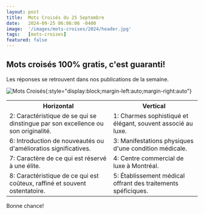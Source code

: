```yaml
---
layout: post
title:  Mots Croisés du 25 Septembre
date:   2024-09-25 06:06:06 -0400
image:  '/images/mots-croises/2024/header.jpg'
tags:   [mots-croises]
featured: false
---
```


## Mots croisés 100% gratis, c'est guaranti!

Les réponses se retrouvent dans nos publications de la semaine.

![Mots Croisés]({{site.baseurl}}/images/mots-croises/2024/25-septembre.jpg){:style="display:block;margin-left:auto;margin-right:auto"}

<div class="table-container">
  <table>
    <tr><th>Horizontal</th><th>Vertical</th></tr>
    <tr>
        <td>2: Caractéristique de se qui se dinstingue par son excellence ou son originalité.</td>
        <td>1: Charmes sophistiqué et élégant, souvent associé au luxe.</td>
    </tr>
    <tr>
        <td>6: Introduction de nouveautés ou d'amélioratios significatives.</td>
        <td>3: Manifestations physiques d'une condition médicale.</td>
    </tr>
    <tr>
        <td>7: Caractère de ce qui est réservé à une élite.</td>
        <td>4: Centre commercial de luxe à Montréal.</td>
    </tr>
    <tr>
        <td>8: Caractéristique de ce qui est coûteux, raffiné et souvent ostentatoire.</td>
        <td>5: Établissement médical offrant des traitements spéficiques.</td>
    </tr>
  </table>
</div>

Bonne chance!